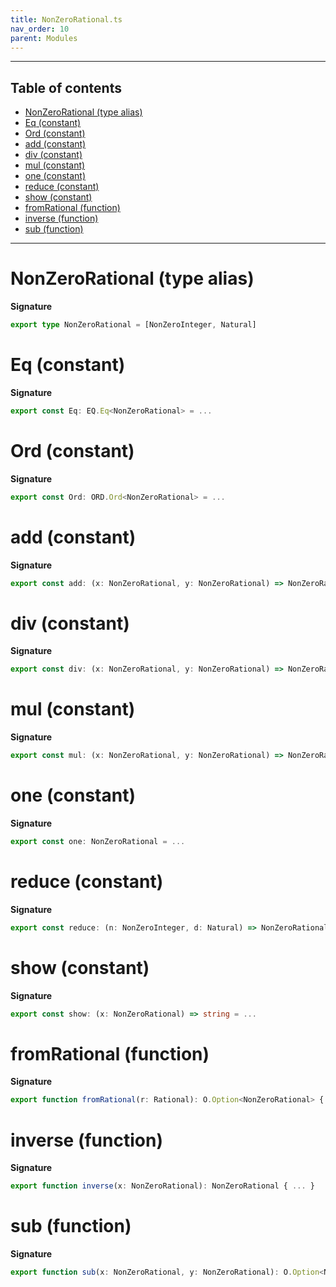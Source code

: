 ```yaml
---
title: NonZeroRational.ts
nav_order: 10
parent: Modules
---
```


---

<h2 class="text-delta">Table of contents</h2>

- [NonZeroRational (type alias)](#nonzerorational-type-alias)
- [Eq (constant)](#eq-constant)
- [Ord (constant)](#ord-constant)
- [add (constant)](#add-constant)
- [div (constant)](#div-constant)
- [mul (constant)](#mul-constant)
- [one (constant)](#one-constant)
- [reduce (constant)](#reduce-constant)
- [show (constant)](#show-constant)
- [fromRational (function)](#fromrational-function)
- [inverse (function)](#inverse-function)
- [sub (function)](#sub-function)

---

# NonZeroRational (type alias)

**Signature**

```ts
export type NonZeroRational = [NonZeroInteger, Natural]
```

# Eq (constant)

**Signature**

```ts
export const Eq: EQ.Eq<NonZeroRational> = ...
```

# Ord (constant)

**Signature**

```ts
export const Ord: ORD.Ord<NonZeroRational> = ...
```

# add (constant)

**Signature**

```ts
export const add: (x: NonZeroRational, y: NonZeroRational) => NonZeroRational = ...
```

# div (constant)

**Signature**

```ts
export const div: (x: NonZeroRational, y: NonZeroRational) => NonZeroRational = ...
```

# mul (constant)

**Signature**

```ts
export const mul: (x: NonZeroRational, y: NonZeroRational) => NonZeroRational = ...
```

# one (constant)

**Signature**

```ts
export const one: NonZeroRational = ...
```

# reduce (constant)

**Signature**

```ts
export const reduce: (n: NonZeroInteger, d: Natural) => NonZeroRational = ...
```

# show (constant)

**Signature**

```ts
export const show: (x: NonZeroRational) => string = ...
```

# fromRational (function)

**Signature**

```ts
export function fromRational(r: Rational): O.Option<NonZeroRational> { ... }
```

# inverse (function)

**Signature**

```ts
export function inverse(x: NonZeroRational): NonZeroRational { ... }
```

# sub (function)

**Signature**

```ts
export function sub(x: NonZeroRational, y: NonZeroRational): O.Option<NonZeroRational> { ... }
```
